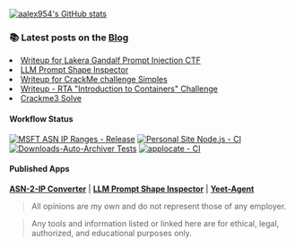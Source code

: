  
[![aalex954's GitHub stats](https://github-readme-stats.vercel.app/api?username=aalex954&theme=transparent&hide=contribs)](https://github.com/anuraghazra/github-readme-stats)

### 📚 Latest posts on the [Blog](https://www.alexfronteddu.com)
<!-- BLOG-POST-LIST:START -->
<li><a href="https://www.alexfronteddu.com/posts/gandalf-ctf-post/">Writeup for Lakera Gandalf Prompt Injection CTF</a></li>
<li><a href="https://www.alexfronteddu.com/posts/LLM_prompt_shape_explorer_post/">LLM Prompt Shape Inspector</a></li>
<li><a href="https://www.alexfronteddu.com/posts/CrackMe_Imp_post/">Writeup for CrackMe challenge Simples</a></li>
<li><a href="https://www.alexfronteddu.com/posts/rta-ctf-docker-post/">Writeup - RTA &quot;Introduction to Containers&quot; Challenge</a></li>
<li><a href="https://www.alexfronteddu.com/posts/crackme3-solution-post/">Crackme3 Solve</a></li>
<!-- BLOG-POST-LIST:END -->

#### Workflow Status

[![MSFT ASN IP Ranges - Release](https://github.com/aalex954/MSFT-IP-Tracker/actions/workflows/build_and_release.yml/badge.svg?branch=master)](https://github.com/aalex954/MSFT-IP-Tracker)
[![Personal Site Node.js - CI](https://github.com/aalex954/personal-site/actions/workflows/node.js.yml/badge.svg?event=push)](https://www.alexfronteddu.com/)
[![Downloads-Auto-Archiver Tests](https://github.com/aalex954/downloads-auto-archiver/actions/workflows/main.yml/badge.svg)](https://github.com/aalex954/downloads-auto-archiver)
[![applocate - CI](https://github.com/aalex954/applocate/actions/workflows/build-release.yml/badge.svg)](https://github.com/aalex954/applocate)

#### Published Apps

**[ASN-2-IP Converter](https://asn-2-ip.streamlit.app/)** | **[LLM Prompt Shape Inspector](https://promptshapeinspector.streamlit.app/)** | **[Yeet-Agent](https://yeet-it.streamlit.app/)**

> All opinions are my own and do not represent those of any employer.

> Any tools and information listed or linked here are for ethical, legal, authorized, and educational purposes only.
